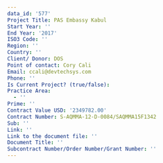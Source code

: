 ```yaml
---
data_id: '577'
Project Title: PAS Embassy Kabul
Start Year: ''
End Year: '2017'
ISO3 Code: ''
Region: ''
Country: ''
Client/ Donor: DOS
Point of contact: Cory Cali
Email: ccali@devtechsys.com
Phone: ''
Is Current Project? (true/false): 
Practice Area:
  - ''
Prime: ''
Contract Value USD: '2349782.00'
Contract Number: S-AQMMA-12-D-0084/SAQMMA15F1342
Sub: ''
Link: ''
Link to the document file: ''
Document Title: ''
Subcontract Number/Order Number/Grant Number: ''
---
```


